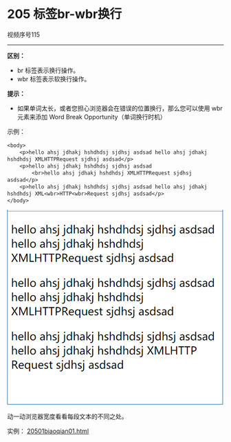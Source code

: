 # 205 标签br-wbr换行

视频序号115



***

**区别：**

* br 标签表示换行操作。
* wbr 标签表示软换行操作。

**提示：**

* 如果单词太长，或者您担心浏览器会在错误的位置换行，那么您可以使用  wbr  元素来添加 Word Break Opportunity（单词换行时机）

示例：

```
<body>
    <p>hello ahsj jdhakj hshdhdsj sjdhsj asdsad hello ahsj jdhakj hshdhdsj XMLHTTPRequest sjdhsj asdsad</p>
    <p>hello ahsj jdhakj hshdhdsj sjdhsj asdsad 
        <br>hello ahsj jdhakj hshdhdsj XMLHTTPRequest sjdhsj asdsad</p>
    <p>hello ahsj jdhakj hshdhdsj sjdhsj asdsad hello ahsj jdhakj hshdhdsj XML<wbr>HTTP<wbr>Request sjdhsj asdsad</p>
</body>
```

![20501](img/20501.png)

动一动浏览器宽度看看每段文本的不同之处。

实例： [20501biaoqian01.html](20501biaoqian01.html) 
